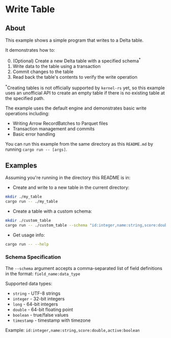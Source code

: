 Write Table
===========

## About

This example shows a simple program that writes to a Delta table. 

It demonstrates how to:

0. (Optional) Create a new Delta table with a specified schema<sup>*</sup>
1. Write data to the table using a transaction
2. Commit changes to the table
3. Read back the table's contents to verify the write operation

<sup>*</sup>Creating tables is not officially supported by `kernel-rs` yet, so this example uses an unofficial API to create an empty table if there is no existing table at the specified path.

The example uses the default engine and demonstrates basic write operations including:
- Writing Arrow RecordBatches to Parquet files
- Transaction management and commits
- Basic error handling

You can run this example from the same directory as this `README.md` by running `cargo run -- [args]`.

## Examples

Assuming you're running in the directory this README is in:

- Create and write to a new table in the current directory:

```bash
mkdir ./my_table
cargo run -- ./my_table
```

- Create a table with a custom schema:

```bash
mkdir ./custom_table
cargo run -- ./custom_table --schema "id:integer,name:string,score:double"
```

- Get usage info:

```bash
cargo run -- --help
```

### Schema Specification

The `--schema` argument accepts a comma-separated list of field definitions in the format:
`field_name:data_type`

Supported data types:
- `string` - UTF-8 strings
- `integer` - 32-bit integers
- `long` - 64-bit integers  
- `double` - 64-bit floating point
- `boolean` - true/false values
- `timestamp` - timestamp with timezone

Example: `id:integer,name:string,score:double,active:boolean`
